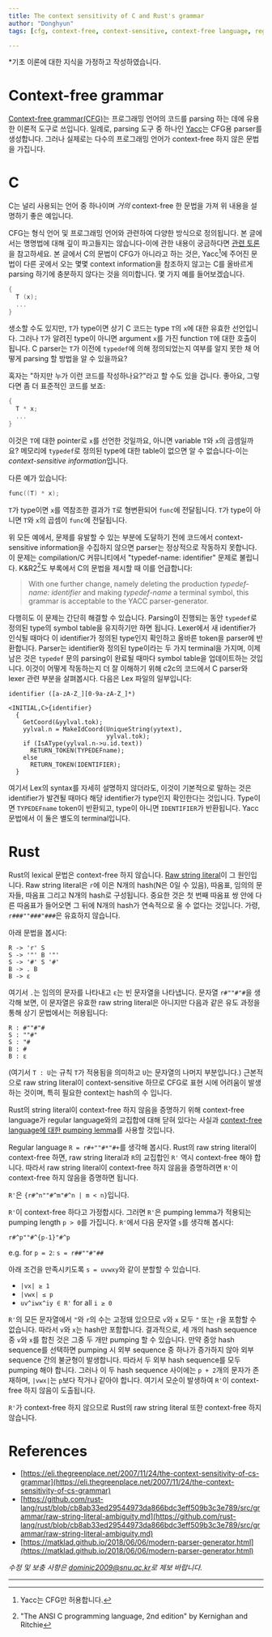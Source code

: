 ```yaml
---
title: The context sensitivity of C and Rust's grammar
author: "Donghyun"
tags: [cfg, context-free, context-sensitive, context-free language, regular language, programming language, parsing, parser, raw string literal, pumping lemma, ambiguity]

---
```


*기초 이론에 대한 지식을 가정하고 작성하였습니다.

# Context-free grammar

[Context-free grammar(CFG)](https://en.wikipedia.org/wiki/Context-free_grammar)는 프로그래밍 언어의 코드를 parsing 하는 데에 유용한 이론적 도구로 쓰입니다. 일례로, parsing 도구 중 하나인 [Yacc](http://en.wikipedia.org/wiki/Yacc)는 CFG용 parser를 생성합니다. 그러나 실제로는 다수의 프로그래밍 언어가 context-free 하지 않은 문법을 가집니다.

# C

C는 널리 사용되는 언어 중 하나이며 *거의* context-free 한 문법을 가져 위 내용을 설명하기 좋은 예입니다.

CFG는 형식 언어 및 프로그래밍 언어와 관련하여 다양한 방식으로 정의됩니다. 본 글에서는 명명법에 대해 깊이 파고들지는 않습니다-이에 관한 내용이 궁금하다면 [관련 토론](https://groups.google.com/g/comp.lang.misc/c/MCZmQv56--Q?pli=1#39cd8a1804f11cca)을 참고하세요. 본 글에서 C의 문법이 CFG가 아니라고 하는 것은, Yacc[^1]에 주어진 문법이 다른 곳에서 오는 몇몇 context information을 참조하지 않고는 C를 올바르게 parsing 하기에 충분하지 않다는 것을 의미합니다. 몇 가지 예를 들어보겠습니다.

```c
{
  T (x);
  ...
}
```

생소할 수도 있지만, `T`가 type이면 상기 C 코드는 type `T`의 `x`에 대한 유효한 선언입니다. 그러나 `T`가 알려진 type이 아니면 argument `x`를 가진 function `T`에 대한 호출이 됩니다. C parser는 `T`가 이전에 `typedef`에 의해 정의되었는지 여부를 알지 못한 채 어떻게 parsing 할 방법을 알 수 있을까요?

혹자는 "하지만 누가 이런 코드를 작성하나요?"라고 할 수도 있을 겁니다. 좋아요, 그렇다면 좀 더 표준적인 코드를 보죠:

```c
{
  T * x;
  ...
}
```

이것은 `T`에 대한 pointer로 `x`를 선언한 것일까요, 아니면 variable `T`와 `x`의 곱셈일까요? 메모리에 `typedef`로 정의된 type에 대한 table이 없으면 알 수 없습니다-이는 *context-sensitive information*입니다.

다른 예가 있습니다:

```c
func((T) * x);
```

`T`가 type이면 `x`를 역참조한 결과가 `T`로 형변환되어 `func`에 전달됩니다. `T`가 type이 아니면 `T`와 `x`의 곱셈이 `func`에 전달됩니다.

위 모든 예에서, 문제를 유발할 수 있는 부분에 도달하기 전에 코드에서 context-sensitive information을 수집하지 않으면 parser는 정상적으로 작동하지 못합니다. 이 문제는 compilation/C 커뮤니티에서 "typedef-name: identifier" 문제로 불립니다. K&R2[^2]도 부록에서 C의 문법을 제시할 때 이를 언급합니다:

> With one further change, namely deleting the production *typedef-name: identifier* and making *typedef-name* a terminal symbol, this grammar is acceptable to the YACC parser-generator.

다행히도 이 문제는 간단히 해결할 수 있습니다. Parsing이 진행되는 동안 `typedef`로 정의된 type의 symbol table을 유지하기만 하면 됩니다. Lexer에서 새 identifier가 인식될 때마다 이 identifier가 정의된 type인지 확인하고 올바른 token을 parser에 반환합니다. Parser는 identifier와 정의된 type이라는 두 가지 terminal을 가지며, 이제 남은 것은 `typedef` 문의 parsing이 완료될 때마다 symbol table을 업데이트하는 것입니다. 이것이 어떻게 작동하는지 더 잘 이해하기 위해 c2c의 코드에서 C parser와 lexer 관련 부분을 살펴봅시다. 다음은 Lex 파일의 일부입니다:

```
identifier ([a-zA-Z_][0-9a-zA-Z_]*)

<INITIAL,C>{identifier} 
  { 
    GetCoord(&yylval.tok);  
    yylval.n = MakeIdCoord(UniqueString(yytext), 
                           yylval.tok);
    if (IsAType(yylval.n->u.id.text))
      RETURN_TOKEN(TYPEDEFname);
    else 
      RETURN_TOKEN(IDENTIFIER); 
  }
```

여기서 Lex의 syntax를 자세히 설명하지 않더라도, 이것이 기본적으로 말하는 것은 identifier가 발견될 때마다 해당 identifier가 type인지 확인한다는 것입니다. Type이면 `TYPEDEFname` token이 반환되고, type이 아니면 `IDENTIFIER`가 반환됩니다. Yacc 문법에서 이 둘은 별도의 terminal입니다.

# Rust

Rust의 lexical 문법은 context-free 하지 않습니다. [Raw string literal](https://doc.rust-lang.org/stable/reference/tokens.html#raw-string-literals)이 그 원인입니다. Raw string literal은 `r`에 이은 N개의 hash(N은 0일 수 있음), 따옴표, 임의의 문자들, 따옴표 그리고 N개의 hash로 구성됩니다. 중요한 것은 첫 번째 따옴표 쌍 안에 다른 따옴표가 들어오면 그 뒤에 N개의 hash가 연속적으로 올 수 없다는 것입니다. 가령, `r###""###"###`은 유효하지 않습니다.

아래 문법을 봅시다:

```
R -> 'r' S
S -> '"' B '"'
S -> '#' S '#'
B -> . B
B -> ε
```

여기서 `.`는 임의의 문자를 나타내고 `ε`는 빈 문자열을 나타냅니다. 문자열 `r#""#"#`을 생각해 보면, 이 문자열은 유효한 raw string literal은 아니지만 다음과 같은 유도 과정을 통해 상기 문법에서는 허용됩니다:

```
R : #""#"#
S : ""#"
S : "#
B : #
B : ε
```

(여기서 `T : U`는 규칙 `T`가 적용됨을 의미하고 `U`는 문자열의 나머지 부분입니다.) 근본적으로 raw string literal이 context-sensitive 하므로 CFG로 표현 시에 어려움이 발생하는 것이며, 특히 필요한 context는 hash의 수 입니다.

Rust의 string literal이 context-free 하지 않음을 증명하기 위해 context-free language가 regular language와의 교집합에 대해 닫혀 있다는 사실과 [context-free language에 대한 pumping lemma](https://en.wikipedia.org/wiki/Pumping_lemma_for_context-free_languages)를 사용할 것입니다.

Regular language `R = r#+""#*"#+`를 생각해 봅시다. Rust의 raw string literal이 context-free 하면, raw string literal과 `R`의 교집합인 `R'` 역시 context-free 해야 합니다. 따라서 raw string literal이 context-free 하지 않음을 증명하려면 `R'`이 context-free 하지 않음을 증명하면 됩니다.

`R'`은 `{r#^n""#^m"#^n | m < n}`입니다.

`R'`이 context-free 하다고 가정합시다. 그러면 `R'`은 pumping lemma가 적용되는 pumping length `p > 0`를 가집니다. `R'`에서 다음 문자열 `s`를 생각해 봅시다:

`` r#^p""#^{p-1}"#^p ``

e.g. for `p = 2`: `s = r##""#"##`

아래 조건을 만족시키도록 `s = uvwxy`와 같이 분할할 수 있습니다.

- `|vx| ≥ 1`
- `|vwx| ≤ p`
- `uv^iwx^iy ∈ R'` for all `i ≥ 0`

`R'`의 모든 문자열에서 `"`와 `r`의 수는 고정돼 있으므로 `v`와 `x` 모두 `"` 또는 `r`을 포함할 수 없습니다. 따라서 `v`와 `x`는 hash만 포함합니다. 결과적으로, 세 개의 hash sequence 중 `v`와 `x`를 합친 것은 그중 두 개만 pumping 할 수 있습니다. 만약 중앙 hash sequence를 선택하면 pumping 시 외부 sequence 중 하나가 증가하지 않아 외부 sequence 간의 불균형이 발생합니다. 따라서 두 외부 hash sequence를 모두 pumping 해야 합니다. 그러나 이 두 hash sequence 사이에는 `p + 2`개의 문자가 존재하며, `|vwx|`는 `p`보다 작거나 같아야 합니다. 여기서 모순이 발생하여 `R'`이 context-free 하지 않음이 도출됩니다.

`R'`가 context-free 하지 않으므로 Rust의 raw string literal 또한 context-free 하지 않습니다.

# References

- [https://eli.thegreenplace.net/2007/11/24/the-context-sensitivity-of-cs-grammar](https://eli.thegreenplace.net/2007/11/24/the-context-sensitivity-of-cs-grammar)
- [https://github.com/rust-lang/rust/blob/cb8ab33ed29544973da866bdc3eff509b3c3e789/src/grammar/raw-string-literal-ambiguity.md](https://github.com/rust-lang/rust/blob/cb8ab33ed29544973da866bdc3eff509b3c3e789/src/grammar/raw-string-literal-ambiguity.md)
- [https://matklad.github.io/2018/06/06/modern-parser-generator.html](https://matklad.github.io/2018/06/06/modern-parser-generator.html)



*수정 및 보충 사항은 [dominic2009@snu.ac.kr](mailto:dominic2009@snu.ac.kr)로 제보 바랍니다.*

---

[^1]: Yacc는 CFG만 허용합니다.
[^2]: "The ANSI C programming language, 2nd edition" by Kernighan and Ritchie
